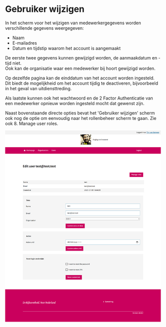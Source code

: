# Gebruiker wijzigen

In het scherm voor het wijzigen van medewerkergegevens worden verschillende gegevens weergegeven:

- Naam
- E-mailadres
- Datum en tijdstip waarom het account is aangemaakt

De eerste twee  gegevens kunnen gewijzigd worden, de aanmaakdatum en -tijd niet.  
Ook kan de organisatie waar een medewerker bij hoort gewijzigd worden.

Op dezelfde pagina kan de einddatum van het account worden ingesteld. Dit biedt de mogelijkheid om het account tijdig te deactiveren, bijvoorbeeld in het geval van uitdiensttreding.

Als laatste kunnen ook het wachtwoord en de 2 Factor Authenticatie van een medewerker opnieuw worden ingesteld mocht dat gewenst zijn.

Naast bovenstaande directe opties bevat het 'Gebruiker wijzigen' scherm ook nog de optie om eenvoudig naar het rollenbeheer scherm te gaan. Zie ook 8. Manage user roles.

![Edit user](./images/DUSI%20edit%20user.png)
